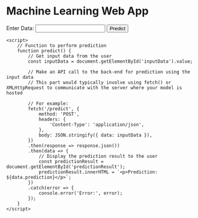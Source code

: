 <!DOCTYPE html>
<html>
<head>
    <title>Machine Web App</title>
    <!-- You may include CSS for styling -->
    <style>
        /* Your CSS styles go here */
    </style>
</head>
<body>
    <h1>Machine Learning Web App</h1>
    <div>
        <label for="inputData">Enter Data:</label>
        <input type="text" id="inputData">
        <button onclick="predict()">Predict</button>
    </div>
    <div id="predictionResult">
        <!-- Display prediction result here -->
    </div>

    <script>
        // Function to perform prediction
        function predict() {
            // Get input data from the user
            const inputData = document.getElementById('inputData').value;

            // Make an API call to the back-end for prediction using the input data
            // This part would typically involve using fetch() or XMLHttpRequest to communicate with the server where your model is hosted

            // For example:
            fetch('/predict', {
                method: 'POST',
                headers: {
                    'Content-Type': 'application/json',
                },
                body: JSON.stringify({ data: inputData }),
            })
            .then(response => response.json())
            .then(data => {
                // Display the prediction result to the user
                const predictionResult = document.getElementById('predictionResult');
                predictionResult.innerHTML = `<p>Prediction: ${data.prediction}</p>`;
            })
            .catch(error => {
                console.error('Error:', error);
            });
        }
    </script>
</body>
</html>
